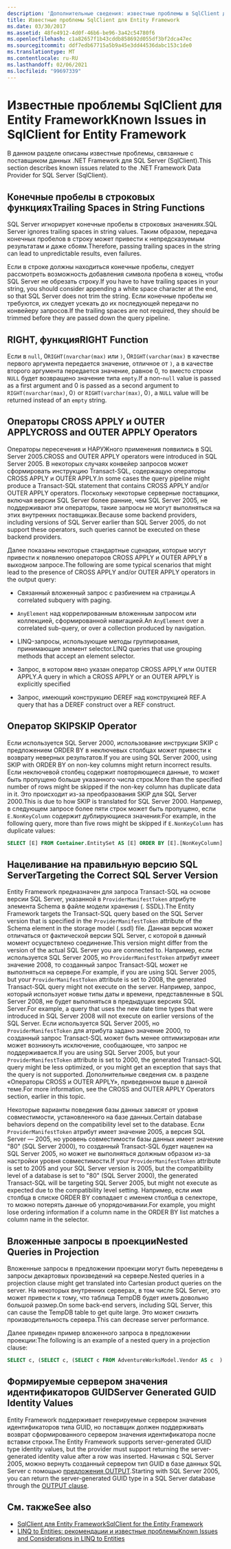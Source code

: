 ```yaml
---
description: 'Дополнительные сведения: известные проблемы в SqlClient для Entity Framework'
title: Известные проблемы SqlClient для Entity Framework
ms.date: 03/30/2017
ms.assetid: 48fe4912-4d0f-46b6-be96-3a42c54780f6
ms.openlocfilehash: c1a82657f1b43cddb858692d055df3bf2dca47ec
ms.sourcegitcommit: ddf7edb67715a5b9a45e3dd44536dabc153c1de0
ms.translationtype: MT
ms.contentlocale: ru-RU
ms.lasthandoff: 02/06/2021
ms.locfileid: "99697339"
---
```

# <a name="known-issues-in-sqlclient-for-entity-framework"></a><span data-ttu-id="0507d-103">Известные проблемы SqlClient для Entity Framework</span><span class="sxs-lookup"><span data-stu-id="0507d-103">Known Issues in SqlClient for Entity Framework</span></span>

<span data-ttu-id="0507d-104">В данном разделе описаны известные проблемы, связанные с поставщиком данных .NET Framework для SQL Server (SqlClient).</span><span class="sxs-lookup"><span data-stu-id="0507d-104">This section describes known issues related to the .NET Framework Data Provider for SQL Server (SqlClient).</span></span>  
  
## <a name="trailing-spaces-in-string-functions"></a><span data-ttu-id="0507d-105">Конечные пробелы в строковых функциях</span><span class="sxs-lookup"><span data-stu-id="0507d-105">Trailing Spaces in String Functions</span></span>  

 <span data-ttu-id="0507d-106">SQL Server игнорирует конечные пробелы в строковых значениях.</span><span class="sxs-lookup"><span data-stu-id="0507d-106">SQL Server ignores trailing spaces in string values.</span></span> <span data-ttu-id="0507d-107">Таким образом, передача конечных пробелов в строку может привести к непредсказуемым результатам и даже сбоям.</span><span class="sxs-lookup"><span data-stu-id="0507d-107">Therefore, passing trailing spaces in the string can lead to unpredictable results, even failures.</span></span>  
  
 <span data-ttu-id="0507d-108">Если в строке должны находиться конечные пробелы, следует рассмотреть возможность добавления символа пробела в конец, чтобы SQL Server не обрезать строку.</span><span class="sxs-lookup"><span data-stu-id="0507d-108">If you have to have trailing spaces in your string, you should consider appending a white space character at the end, so that SQL Server does not trim the string.</span></span> <span data-ttu-id="0507d-109">Если конечные пробелы не требуются, их следует усекать до их последующей передачи по конвейеру запросов.</span><span class="sxs-lookup"><span data-stu-id="0507d-109">If the trailing spaces are not required, they should be trimmed before they are passed down the query pipeline.</span></span>  
  
## <a name="right-function"></a><span data-ttu-id="0507d-110">RIGHT, функция</span><span class="sxs-lookup"><span data-stu-id="0507d-110">RIGHT Function</span></span>  

 <span data-ttu-id="0507d-111">Если в `null`, 0`RIGHT(nvarchar(max)` или `)`, 0`RIGHT(varchar(max)` в качестве первого аргумента передается значение, отличное от `)`, а в качестве второго аргумента передается значение, равное 0, то вместо строки `NULL` будет возвращено значение типа `empty`.</span><span class="sxs-lookup"><span data-stu-id="0507d-111">If a non-`null` value is passed as a first argument and 0 is passed as a second argument to `RIGHT(nvarchar(max)`, 0`)` or `RIGHT(varchar(max)`, 0`)`, a `NULL` value will be returned instead of an `empty` string.</span></span>  
  
## <a name="cross-and-outer-apply-operators"></a><span data-ttu-id="0507d-112">Операторы CROSS APPLY и OUTER APPLY</span><span class="sxs-lookup"><span data-stu-id="0507d-112">CROSS and OUTER APPLY Operators</span></span>  

 <span data-ttu-id="0507d-113">Операторы пересечения и НАРУЖного применения появились в SQL Server 2005.</span><span class="sxs-lookup"><span data-stu-id="0507d-113">CROSS and OUTER APPLY operators were introduced in SQL Server 2005.</span></span> <span data-ttu-id="0507d-114">В некоторых случаях конвейер запросов может сформировать инструкцию Transact-SQL, содержащую операторы CROSS APPLY и OUTER APPLY.</span><span class="sxs-lookup"><span data-stu-id="0507d-114">In some cases the query pipeline might produce a Transact-SQL statement that contains CROSS APPLY and/or OUTER APPLY operators.</span></span> <span data-ttu-id="0507d-115">Поскольку некоторые серверные поставщики, включая версии SQL Server более ранние, чем SQL Server 2005, не поддерживают эти операторы, такие запросы не могут выполняться на этих внутренних поставщиках.</span><span class="sxs-lookup"><span data-stu-id="0507d-115">Because some backend providers, including versions of SQL Server earlier than SQL Server 2005, do not support these operators, such queries cannot be executed on these backend providers.</span></span>  
  
 <span data-ttu-id="0507d-116">Далее показаны некоторые стандартные сценарии, которые могут привести к появлению операторов CROSS APPLY и OUTER APPLY в выходном запросе.</span><span class="sxs-lookup"><span data-stu-id="0507d-116">The following are some typical scenarios that might lead to the presence of CROSS APPLY and/or OUTER APPLY operators in the output query:</span></span>  
  
- <span data-ttu-id="0507d-117">Связанный вложенный запрос с разбиением на страницы.</span><span class="sxs-lookup"><span data-stu-id="0507d-117">A correlated subquery with paging.</span></span>  
  
- <span data-ttu-id="0507d-118">`AnyElement` над коррелированным вложенным запросом или коллекцией, сформированной навигацией.</span><span class="sxs-lookup"><span data-stu-id="0507d-118">An `AnyElement` over a correlated sub-query, or over a collection produced by navigation.</span></span>  
  
- <span data-ttu-id="0507d-119">LINQ-запросы, использующие методы группирования, принимающие элемент selector.</span><span class="sxs-lookup"><span data-stu-id="0507d-119">LINQ queries that use grouping methods that accept an element selector.</span></span>  
  
- <span data-ttu-id="0507d-120">Запрос, в котором явно указан оператор CROSS APPLY или OUTER APPLY.</span><span class="sxs-lookup"><span data-stu-id="0507d-120">A query in which a CROSS APPLY or an OUTER APPLY is explicitly specified</span></span>  
  
- <span data-ttu-id="0507d-121">Запрос, имеющий конструкцию DEREF над конструкцией REF.</span><span class="sxs-lookup"><span data-stu-id="0507d-121">A query that has a DEREF construct over a REF construct.</span></span>  
  
## <a name="skip-operator"></a><span data-ttu-id="0507d-122">Оператор SKIP</span><span class="sxs-lookup"><span data-stu-id="0507d-122">SKIP Operator</span></span>  

 <span data-ttu-id="0507d-123">Если используется SQL Server 2000, использование инструкции SKIP с предложением ORDER BY в неключевых столбцах может привести к возврату неверных результатов.</span><span class="sxs-lookup"><span data-stu-id="0507d-123">If you are using SQL Server 2000, using SKIP with ORDER BY on non-key columns might return incorrect results.</span></span> <span data-ttu-id="0507d-124">Если неключевой столбец содержит повторяющиеся данные, то может быть пропущено больше указанного числа строк.</span><span class="sxs-lookup"><span data-stu-id="0507d-124">More than the specified number of rows might be skipped if the non-key column has duplicate data in it.</span></span> <span data-ttu-id="0507d-125">Это происходит из-за преобразования SKIP для SQL Server 2000.</span><span class="sxs-lookup"><span data-stu-id="0507d-125">This is due to how SKIP is translated for SQL Server 2000.</span></span> <span data-ttu-id="0507d-126">Например, в следующем запросе более пяти строк может быть пропущено, если `E.NonKeyColumn` содержит дублирующиеся значения:</span><span class="sxs-lookup"><span data-stu-id="0507d-126">For example, in the following query, more than five rows might be skipped if `E.NonKeyColumn` has duplicate values:</span></span>  
  
```sql  
SELECT [E] FROM Container.EntitySet AS [E] ORDER BY [E].[NonKeyColumn] DESC SKIP 5L  
```  
  
## <a name="targeting-the-correct-sql-server-version"></a><span data-ttu-id="0507d-127">Нацеливание на правильную версию SQL Server</span><span class="sxs-lookup"><span data-stu-id="0507d-127">Targeting the Correct SQL Server Version</span></span>  

 <span data-ttu-id="0507d-128">Entity Framework предназначен для запроса Transact-SQL на основе версии SQL Server, указанной в `ProviderManifestToken` атрибуте элемента Schema в файле модели хранения (. SSDL).</span><span class="sxs-lookup"><span data-stu-id="0507d-128">The Entity Framework targets the Transact-SQL query based on the SQL Server version that is specified in the `ProviderManifestToken` attribute of the Schema element in the storage model (.ssdl) file.</span></span> <span data-ttu-id="0507d-129">Данная версия может отличаться от фактической версии SQL Server, с которой в данный момент осуществлено соединение.</span><span class="sxs-lookup"><span data-stu-id="0507d-129">This version might differ from the version of the actual SQL Server you are connected to.</span></span> <span data-ttu-id="0507d-130">Например, если используется SQL Server 2005, но `ProviderManifestToken` атрибут имеет значение 2008, то созданный запрос Transact-SQL может не выполняться на сервере.</span><span class="sxs-lookup"><span data-stu-id="0507d-130">For example, if you are using SQL Server 2005, but your `ProviderManifestToken` attribute is set to 2008, the generated Transact-SQL query might not execute on the server.</span></span> <span data-ttu-id="0507d-131">Например, запрос, который использует новые типы даты и времени, представленные в SQL Server 2008, не будет выполняться в предыдущих версиях SQL Server.</span><span class="sxs-lookup"><span data-stu-id="0507d-131">For example, a query that uses the new date time types that were introduced in SQL Server 2008 will not execute on earlier versions of the SQL Server.</span></span> <span data-ttu-id="0507d-132">Если используется SQL Server 2005, но `ProviderManifestToken` для атрибута задано значение 2000, то созданный запрос Transact-SQL может быть менее оптимизирован или может возникнуть исключение, сообщающее, что запрос не поддерживается.</span><span class="sxs-lookup"><span data-stu-id="0507d-132">If you are using SQL Server 2005, but your `ProviderManifestToken` attribute is set to 2000, the generated Transact-SQL query might be less optimized, or you might get an exception that says that the query is not supported.</span></span> <span data-ttu-id="0507d-133">Дополнительные сведения см. в разделе «Операторы CROSS и OUTER APPLY», приведенном выше в данной теме.</span><span class="sxs-lookup"><span data-stu-id="0507d-133">For more information, see the CROSS and OUTER APPLY Operators section, earlier in this topic.</span></span>  
  
 <span data-ttu-id="0507d-134">Некоторые варианты поведения базы данных зависят от уровня совместимости, установленного на базе данных.</span><span class="sxs-lookup"><span data-stu-id="0507d-134">Certain database behaviors depend on the compatibility level set to the database.</span></span> <span data-ttu-id="0507d-135">Если `ProviderManifestToken` атрибут имеет значение 2005, а версия SQL Server — 2005, но уровень совместимости базы данных имеет значение "80" (SQL Server 2000), то созданный Transact-SQL будет нацелен на SQL Server 2005, но может не выполняться должным образом из-за настройки уровня совместимости.</span><span class="sxs-lookup"><span data-stu-id="0507d-135">If your `ProviderManifestToken` attribute is set to 2005 and your SQL Server version is 2005, but the compatibility level of a database is set to "80" (SQL Server 2000), the generated Transact-SQL will be targeting SQL Server 2005, but might not execute as expected due to the compatibility level setting.</span></span> <span data-ttu-id="0507d-136">Например, если имя столбца в списке ORDER BY совпадает с именем столбца в селекторе, то можно потерять данные об упорядочивании.</span><span class="sxs-lookup"><span data-stu-id="0507d-136">For example, you might lose ordering information if a column name in the ORDER BY list matches a column name in the selector.</span></span>  
  
## <a name="nested-queries-in-projection"></a><span data-ttu-id="0507d-137">Вложенные запросы в проекции</span><span class="sxs-lookup"><span data-stu-id="0507d-137">Nested Queries in Projection</span></span>  

 <span data-ttu-id="0507d-138">Вложенные запросы в предложении проекции могут быть переведены в запросы декартовых произведений на сервере.</span><span class="sxs-lookup"><span data-stu-id="0507d-138">Nested queries in a projection clause might get translated into Cartesian product queries on the server.</span></span> <span data-ttu-id="0507d-139">На некоторых внутренних серверах, в том числе SQL Server, это может привести к тому, что таблица TempDB будет иметь довольно большой размер.</span><span class="sxs-lookup"><span data-stu-id="0507d-139">On some back-end servers, including SQL Server, this can cause the TempDB table to get quite large.</span></span> <span data-ttu-id="0507d-140">Это может снизить производительность сервера.</span><span class="sxs-lookup"><span data-stu-id="0507d-140">This can decrease server performance.</span></span>  
  
 <span data-ttu-id="0507d-141">Далее приведен пример вложенного запроса в предложении проекции:</span><span class="sxs-lookup"><span data-stu-id="0507d-141">The following is an example of a nested query in a projection clause:</span></span>  
  
```sql  
SELECT c, (SELECT c, (SELECT c FROM AdventureWorksModel.Vendor AS c  ) As Inner2 FROM AdventureWorksModel.JobCandidate AS c  ) As Inner1 FROM AdventureWorksModel.EmployeeDepartmentHistory AS c  
```  
  
## <a name="server-generated-guid-identity-values"></a><span data-ttu-id="0507d-142">Формируемые сервером значения идентификаторов GUID</span><span class="sxs-lookup"><span data-stu-id="0507d-142">Server Generated GUID Identity Values</span></span>  

 <span data-ttu-id="0507d-143">Entity Framework поддерживает генерируемые сервером значения идентификаторов типа GUID, но поставщик должен поддерживать возврат сформированного сервером значения идентификатора после вставки строки.</span><span class="sxs-lookup"><span data-stu-id="0507d-143">The Entity Framework supports server-generated GUID type identity values, but the provider must support returning the server-generated identity value after a row was inserted.</span></span> <span data-ttu-id="0507d-144">Начиная с SQL Server 2005, можно вернуть созданный сервером тип GUID в базе данных SQL Server с помощью [предложения OUTPUT](/sql/t-sql/queries/output-clause-transact-sql).</span><span class="sxs-lookup"><span data-stu-id="0507d-144">Starting with SQL Server 2005, you can return the server-generated GUID type in a SQL Server database through the [OUTPUT clause](/sql/t-sql/queries/output-clause-transact-sql).</span></span>
  
## <a name="see-also"></a><span data-ttu-id="0507d-145">См. также</span><span class="sxs-lookup"><span data-stu-id="0507d-145">See also</span></span>

- [<span data-ttu-id="0507d-146">SqlClient для Entity Framework</span><span class="sxs-lookup"><span data-stu-id="0507d-146">SqlClient for the Entity Framework</span></span>](sqlclient-for-the-entity-framework.md)
- [<span data-ttu-id="0507d-147">LINQ to Entities: рекомендации и известные проблемы</span><span class="sxs-lookup"><span data-stu-id="0507d-147">Known Issues and Considerations in LINQ to Entities</span></span>](./language-reference/known-issues-and-considerations-in-linq-to-entities.md)

